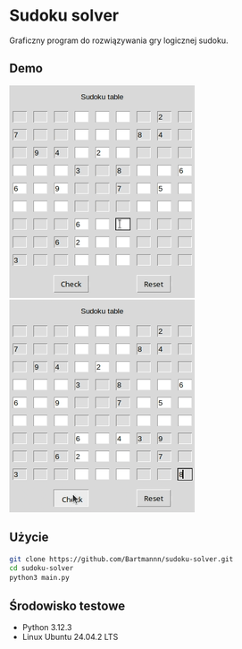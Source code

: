 # Sudoku solver

Graficzny program do rozwiązywania gry logicznej sudoku.

## Demo
![demo](./resources/sudoku-solver-demo1.gif)
![demo](./resources/sudoku-solver-demo2.gif)

## Użycie
```bash
git clone https://github.com/Bartmannn/sudoku-solver.git
cd sudoku-solver
python3 main.py
```

## Środowisko testowe
- Python 3.12.3
- Linux Ubuntu 24.04.2 LTS
